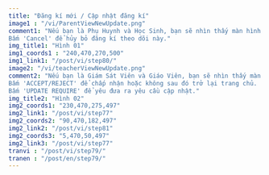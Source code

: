 ```yaml
---
title: "Đăng kí mới / Cập nhật đăng kí"
image1 : "/vi/ParentViewNewUpdate.png"
comment1: "Nếu bạn là Phụ Huynh và Học Sinh, bạn sẽ nhìn thấy màn hình này.
Bấm 'Cancel' để hủy bỏ đăng kí theo dõi này."
img_title1: "Hình 01"
img1_coords1 : "240,470,270,500"
img1_link1: "/post/vi/step80/"
image2: "/vi/teacherViewNewUpdate.png"
comment2: "Nếu bạn là Giám Sát Viên và Giáo Viên, bạn sẽ nhìn thấy màn hình này.
Bấm 'ACCEPT/REJECT' để chấp nhận hoặc không sau đó trở lại trang chủ.
Bấm 'UPDATE REQUIRE' để yêu đưa ra yêu cầu cập nhật."
img_title2: "Hình 02"
img2_coords1: "230,470,275,497"
img2_link1: "/post/vi/step77"
img2_coords2: "90,470,182,497"
img2_link2: "/post/vi/step81"
img2_coords3: "5,470,50,497"
img2_link3: "/post/vi/step77"
tranvi : "/post/vi/step79/"
tranen : "/post/en/step79/"
---
```

